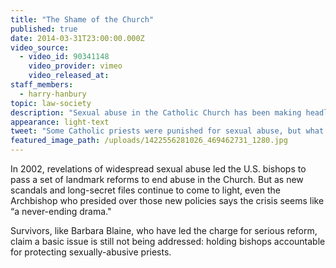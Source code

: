 ```yaml
---
title: "The Shame of the Church"
published: true
date: 2014-03-31T23:00:00.000Z
video_source:
  - video_id: 90341148
    video_provider: vimeo
    video_released_at:
staff_members:
  - harry-hanbury
topic: law-society
description: "Sexual abuse in the Catholic Church has been making headlines for years. Some priests have been punished, but what about the bishops who shielded them?"
appearance: light-text
tweet: "Some Catholic priests were punished for sexual abuse, but what about the bishops who shielded them?"
featured_image_path: /uploads/1422556281026_469462731_1280.jpg
---
```


In 2002, revelations of widespread sexual abuse led the U.S. bishops to pass a set of landmark reforms to end abuse in the Church. But as new scandals and long-secret files continue to come to light, even the Archbishop who presided over those new policies says the crisis seems like “a never-ending drama."

Survivors, like Barbara Blaine, who have led the charge for serious reform, claim a basic issue is still not being addressed: holding bishops accountable for protecting sexually-abusive priests.

